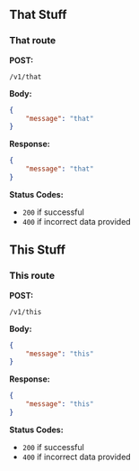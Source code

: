 ## That Stuff


### That route

**POST:**
```
/v1/that
```

**Body:**
```json
{
    "message": "that"
}
```

**Response:**
```json
{
    "message": "that"
}
```

**Status Codes:**
* `200` if successful
* `400` if incorrect data provided



## This Stuff


### This route

**POST:**
```
/v1/this
```

**Body:**
```json
{
    "message": "this"
}
```

**Response:**
```json
{
    "message": "this"
}
```

**Status Codes:**
* `200` if successful
* `400` if incorrect data provided
